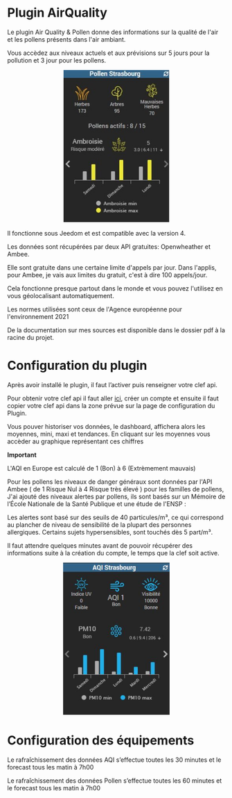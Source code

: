 # Plugin AirQuality

Le plugin Air Quality & Pollen donne des informations sur la qualité de l'air et les pollens présents dans l'air ambiant.

Vous accèdez aux niveaux actuels et aux prévisions sur 5 jours pour la pollution et 3 jour pour les pollens.

<p align="center">
  <img height="350" src="https://github.com/OlivierMongeot/airquality/blob/Master/docs/photos/pollen.JPG">
</p>

Il fonctionne sous Jeedom et est compatible avec la version 4.

Les données sont récupérées par deux API gratuites: Openwheather et Ambee.

Elle sont gratuite dans une certaine limite d'appels par jour. Dans l'applis, pour Ambee, je vais aux limites du gratuit, c'est à dire 100 appels/jour.

Cela fonctionne presque partout dans le monde et vous pouvez l'utilisez en vous géolocalisant automatiquement.

Les normes utilisées sont ceux de l'Agence européenne pour l'environnement 2021

De la documentation sur mes sources est disponible dans le dossier pdf à la racine du projet.

# Configuration du plugin

Après avoir installé le plugin, il faut l’activer puis renseigner votre clef api.

Pour obtenir votre clef api il faut aller [ici](https://home.openweathermap.org), créer un compte et ensuite il faut copier votre clef api dans la zone prévue sur la page de configuration du Plugin.

Vous pouver historiser vos données, le dashboard, affichera alors les moyennes, mini, maxi et tendances. En cliquant sur les moyennes vous accèder au graphique représentant ces chiffres

**Important**

L'AQI en Europe est calculé de 1 (Bon) à 6 (Extrèmement mauvais)

Pour les pollens les niveaux de danger généraux sont données par l'API Ambee ( de 1 Risque Nul à 4 Risque très élevé ) pour les familles de pollens, J'ai ajouté des niveaux alertes par pollens, ils sont basés sur un Mémoire de l’École Nationale de la Santé Publique et une étude de l'ENSP :

Les alertes sont basé sur des seuils de 40 particules/m³, ce qui correspond au plancher de niveau de sensibilité de la plupart des personnes allergiques. Certains sujets hypersensibles, sont touchés dès 5 part/m³.  

Il faut attendre quelques minutes avant de pouvoir récupérer des informations suite à la création du compte, le temps que la clef soit active.

<p align="center">
  <img height="350" src="https://github.com/OlivierMongeot/airquality/blob/Master/docs/photos/aqi2.JPG">
</p>

# Configuration des équipements

Le rafraîchissement des données AQI s’effectue toutes les 30 minutes et le forecast tous les matin à 7h00

Le rafraîchissement des données Pollen s’effectue toutes les 60 minutes et le forecast tous les matin à 7h00
